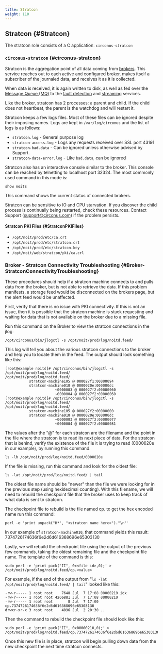 ```yaml
---
title: Stratcon
weight: 110
---
```


## Stratcon {#Stratcon}
The stratcon role consists of a C application: `circonus-stratcon`


### `circonus-stratcon` {#circonus-stratcon}
Stratcon is the aggregation point of all data coming from [brokers](/circonus/on-premises/roles-services/broker).  This service reaches out to each active and configured broker, makes itself a subscriber of the journaled data, and receives it as it is collected.

When data is received, it is again written to disk, as well as fed over the [Message Queue (MQ)](/circonus/on-premises/roles-services/mq) to the [fault detection](/circonus/on-premises/roles-services/fault-detection) and [streaming](/circonus/on-premises/roles-services/web-stream) services.

Like the broker, stratcon has 2 processes: a parent and child.  If the child does not heartbeat, the parent is the watchdog and will restart it.

Stratcon keeps a few logs files. Most of these files can be ignored despite their imposing names. Logs are kept in `/var/log/circonus` and the list of logs is as follows:

 * `stratcon.log` - General purpose log
 * `stratcon-access.log` - Logs any requests received over SSL port 43191
 * `stratcon-bad.data` - Can be ignored unless otherwise advised by Support.
 * `stratcon-data-error.log` - Like `bad.data`, can be ignored

Stratcon also has an interactive console similar to the broker.  This console
can be reached by telnetting to localhost port 32324.  The most commonly used
command in this mode is:
```
show noits
```

This command shows the current status of connected brokers.

Stratcon can be sensitive to IO and CPU starvation.  If you discover the child process is continually being restarted, check these resources.  Contact Support (support@circonus.com) if the problem persists.


#### Stratcon PKI Files {#StratconPKIFiles}
 * `/opt/noit/prod/etc/ca.crt`
 * `/opt/noit/prod/etc/stratcon.crt`
 * `/opt/noit/prod/etc/stratcon.key`
 * `/opt/noit/web/stratcon/pki/ca.crl`


### Broker - Stratcon Connectivity Troubleshooting {#Broker-StratconConnectivityTroubleshooting}
These procedures should help if a stratcon machine connects to and pulls data from the broker, but is not able to retrieve the data. If this problem manifests, a storage feed would be disconnected on the brokers page, but the alert feed would be unaffected.

First, verify that there is no issue with PKI connectivity. If this is not an issue, then it is possible that the stratcon machine is stuck requesting and waiting for data that is not available on the broker due to a missing file.

Run this command on the Broker to view the stratcon connections in the jlog:
```
/opt/circonus/bin/jlogctl -s /opt/noit/prod/log/noitd.feed/
```

This log will tell you about the various stratcon connections to the broker and help you to locate them in the feed. The output should look something like this:
```
[root@example noitd]# /opt/circonus/bin/jlogctl -s /opt/noit/prod/log/noitd.feed/
/opt/noit/prod/log/noitd.feed/
           stratcon-machine105 @ 000027f1:00000094
           stratcon-machine010 @ 0000020e:000000dc
                       ~0000003 @ 000027f2:00000060
                       ~0000004 @ 000027f2:00000060
[root@example noitd]# /opt/circonus/bin/jlogctl -s /opt/noit/prod/log/noitd.feed/
/opt/noit/prod/log/noitd.feed/
           stratcon-machine105 @ 000027f2:00000000
           stratcon-machine010 @ 0000020e:000000dc
                       ~0000003 @ 000027f2:00000077
                       ~0000004 @ 000027f2:00000081
```

The values after the "@" for each stratcon are the filename and the point in the file where the stratcon is to read its next piece of data.  For the stratcon that is behind, verify the existence of the file it is trying to read (0000020e in our example), by running this command:

```
ls -lh /opt/noit/prod/log/noitd.feed/0000020e
```

If the file is missing, run this command and look for the oldest file:
```
ls -lat /opt/noit/prod/log/noitd.feed/ | tail
```

The oldest file name should be "newer" than the file we were looking for in the previous step (using hexidecimal counting).  With this filename, we will need to rebuild the checkpoint file that the broker uses to keep track of what data is sent to stratcon.

The checkpoint file to rebuild is the file named cp.<hex encoded stratcon name> to get the hex encoded name run this command:

```
perl -e 'print unpack("H*", "<stratcon name here>")."\n"'
```

In our example of `stratcon-machine010`, that command yields this result: 7374726174636f6e2d6d616368696e65303130

Lastly, we will rebuild the checkpoint file using the output of the previous few commands, taking the oldest remaining file and the checkpoint file name.  The template of the command is this:
```
sudo perl -e 'print pack("II", 0x<file id>,0);' > /opt/noit/prod/log/noitd.feed/cp.<value>
```

For example, if the end of the output from "`ls -lat /opt/noit/prod/log/noitd.feed/ | tail`" looked like this:
```
-rw-r----- 1 root root    7648 Jul  7 17:08 00000210.idx
-rw-r----- 1 root root 4266881 Jul  7 17:08 00000210
-rw-r----- 1 root root       8 Jul  7 17:00 cp.7374726174636f6e2d6d616368696e65303130
drwxr-xr-x 3 root root    4096 Jul  2 20:30 ..
```

Then the command to rebuild the checkpoint file should look like this:
```
sudo perl -e 'print pack("II", 0x00000210,0);' > /opt/noit/prod/log/noitd.feed/cp.7374726174636f6e2d6d616368696e65303130
```

Once this new file is in place, stratcon will begin pulling down data from the new checkpoint the next time stratcon connects.
